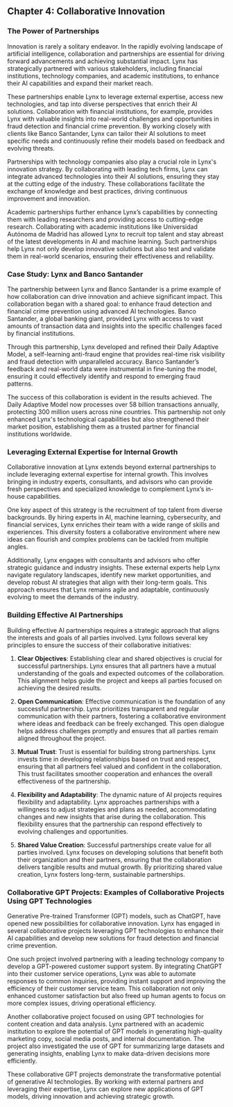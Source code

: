 ## Chapter 4: Collaborative Innovation

### The Power of Partnerships

Innovation is rarely a solitary endeavor. In the rapidly evolving landscape of artificial intelligence, collaboration and partnerships are essential for driving forward advancements and achieving substantial impact. Lynx has strategically partnered with various stakeholders, including financial institutions, technology companies, and academic institutions, to enhance their AI capabilities and expand their market reach.

These partnerships enable Lynx to leverage external expertise, access new technologies, and tap into diverse perspectives that enrich their AI solutions. Collaboration with financial institutions, for example, provides Lynx with valuable insights into real-world challenges and opportunities in fraud detection and financial crime prevention. By working closely with clients like Banco Santander, Lynx can tailor their AI solutions to meet specific needs and continuously refine their models based on feedback and evolving threats.

Partnerships with technology companies also play a crucial role in Lynx's innovation strategy. By collaborating with leading tech firms, Lynx can integrate advanced technologies into their AI solutions, ensuring they stay at the cutting edge of the industry. These collaborations facilitate the exchange of knowledge and best practices, driving continuous improvement and innovation.

Academic partnerships further enhance Lynx’s capabilities by connecting them with leading researchers and providing access to cutting-edge research. Collaborating with academic institutions like Universidad Autónoma de Madrid has allowed Lynx to recruit top talent and stay abreast of the latest developments in AI and machine learning. Such partnerships help Lynx not only develop innovative solutions but also test and validate them in real-world scenarios, ensuring their effectiveness and reliability.

### Case Study: Lynx and Banco Santander

The partnership between Lynx and Banco Santander is a prime example of how collaboration can drive innovation and achieve significant impact. This collaboration began with a shared goal: to enhance fraud detection and financial crime prevention using advanced AI technologies. Banco Santander, a global banking giant, provided Lynx with access to vast amounts of transaction data and insights into the specific challenges faced by financial institutions.

Through this partnership, Lynx developed and refined their Daily Adaptive Model, a self-learning anti-fraud engine that provides real-time risk visibility and fraud detection with unparalleled accuracy. Banco Santander’s feedback and real-world data were instrumental in fine-tuning the model, ensuring it could effectively identify and respond to emerging fraud patterns.

The success of this collaboration is evident in the results achieved. The Daily Adaptive Model now processes over 58 billion transactions annually, protecting 300 million users across nine countries. This partnership not only enhanced Lynx's technological capabilities but also strengthened their market position, establishing them as a trusted partner for financial institutions worldwide.

### Leveraging External Expertise for Internal Growth

Collaborative innovation at Lynx extends beyond external partnerships to include leveraging external expertise for internal growth. This involves bringing in industry experts, consultants, and advisors who can provide fresh perspectives and specialized knowledge to complement Lynx’s in-house capabilities.

One key aspect of this strategy is the recruitment of top talent from diverse backgrounds. By hiring experts in AI, machine learning, cybersecurity, and financial services, Lynx enriches their team with a wide range of skills and experiences. This diversity fosters a collaborative environment where new ideas can flourish and complex problems can be tackled from multiple angles.

Additionally, Lynx engages with consultants and advisors who offer strategic guidance and industry insights. These external experts help Lynx navigate regulatory landscapes, identify new market opportunities, and develop robust AI strategies that align with their long-term goals. This approach ensures that Lynx remains agile and adaptable, continuously evolving to meet the demands of the industry.

### Building Effective AI Partnerships

Building effective AI partnerships requires a strategic approach that aligns the interests and goals of all parties involved. Lynx follows several key principles to ensure the success of their collaborative initiatives:

1. **Clear Objectives**: Establishing clear and shared objectives is crucial for successful partnerships. Lynx ensures that all partners have a mutual understanding of the goals and expected outcomes of the collaboration. This alignment helps guide the project and keeps all parties focused on achieving the desired results.

2. **Open Communication**: Effective communication is the foundation of any successful partnership. Lynx prioritizes transparent and regular communication with their partners, fostering a collaborative environment where ideas and feedback can be freely exchanged. This open dialogue helps address challenges promptly and ensures that all parties remain aligned throughout the project.

3. **Mutual Trust**: Trust is essential for building strong partnerships. Lynx invests time in developing relationships based on trust and respect, ensuring that all partners feel valued and confident in the collaboration. This trust facilitates smoother cooperation and enhances the overall effectiveness of the partnership.

4. **Flexibility and Adaptability**: The dynamic nature of AI projects requires flexibility and adaptability. Lynx approaches partnerships with a willingness to adjust strategies and plans as needed, accommodating changes and new insights that arise during the collaboration. This flexibility ensures that the partnership can respond effectively to evolving challenges and opportunities.

5. **Shared Value Creation**: Successful partnerships create value for all parties involved. Lynx focuses on developing solutions that benefit both their organization and their partners, ensuring that the collaboration delivers tangible results and mutual growth. By prioritizing shared value creation, Lynx fosters long-term, sustainable partnerships.

### Collaborative GPT Projects: Examples of Collaborative Projects Using GPT Technologies

Generative Pre-trained Transformer (GPT) models, such as ChatGPT, have opened new possibilities for collaborative innovation. Lynx has engaged in several collaborative projects leveraging GPT technologies to enhance their AI capabilities and develop new solutions for fraud detection and financial crime prevention.

One such project involved partnering with a leading technology company to develop a GPT-powered customer support system. By integrating ChatGPT into their customer service operations, Lynx was able to automate responses to common inquiries, providing instant support and improving the efficiency of their customer service team. This collaboration not only enhanced customer satisfaction but also freed up human agents to focus on more complex issues, driving operational efficiency.

Another collaborative project focused on using GPT technologies for content creation and data analysis. Lynx partnered with an academic institution to explore the potential of GPT models in generating high-quality marketing copy, social media posts, and internal documentation. The project also investigated the use of GPT for summarizing large datasets and generating insights, enabling Lynx to make data-driven decisions more efficiently.

These collaborative GPT projects demonstrate the transformative potential of generative AI technologies. By working with external partners and leveraging their expertise, Lynx can explore new applications of GPT models, driving innovation and achieving strategic growth.

